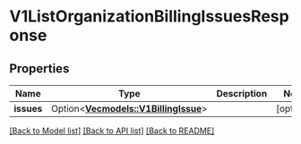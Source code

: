 # V1ListOrganizationBillingIssuesResponse

## Properties

Name | Type | Description | Notes
------------ | ------------- | ------------- | -------------
**issues** | Option<[**Vec<models::V1BillingIssue>**](v1BillingIssue.md)> |  | [optional]

[[Back to Model list]](../README.md#documentation-for-models) [[Back to API list]](../README.md#documentation-for-api-endpoints) [[Back to README]](../README.md)


